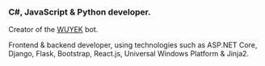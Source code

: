 ### C#, JavaScript & Python developer.
Creator of the [WUYEK](https://wuyek.xyz) bot.

Frontend & backend developer, using technologies such as ASP.NET Core, Django, Flask, Bootstrap, React.js, Universal Windows Platform & Jinja2.
